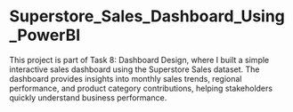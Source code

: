 # Superstore_Sales_Dashboard_Using_PowerBI
This project is part of Task 8: Dashboard Design, where I built a simple interactive sales dashboard using the Superstore Sales dataset. The dashboard provides insights into monthly sales trends, regional performance, and product category contributions, helping stakeholders quickly understand business performance.
